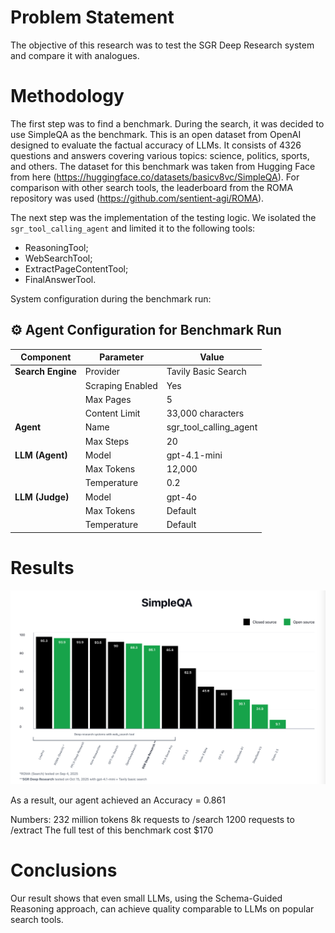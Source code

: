 # Problem Statement

The objective of this research was to test the SGR Deep Research system and compare it with analogues.

# Methodology

The first step was to find a benchmark. During the search, it was decided to use SimpleQA as the benchmark. This is an open dataset from OpenAI designed to evaluate the factual accuracy of LLMs. It consists of 4326 questions and answers covering various topics: science, politics, sports, and others.
The dataset for this benchmark was taken from Hugging Face from here (https://huggingface.co/datasets/basicv8vc/SimpleQA).
For comparison with other search tools, the leaderboard from the ROMA repository was used (https://github.com/sentient-agi/ROMA).

The next step was the implementation of the testing logic. We isolated the `sgr_tool_calling_agent` and limited it to the following tools:
- ReasoningTool;
- WebSearchTool;
- ExtractPageContentTool;
- FinalAnswerTool.

System configuration during the benchmark run:

## ⚙️ Agent Configuration for Benchmark Run

| Component         | Parameter        | Value                  |
| ----------------- | ---------------- | ---------------------- |
| **Search Engine** | Provider         | Tavily Basic Search    |
|                   | Scraping Enabled | Yes                    |
|                   | Max Pages        | 5                      |
|                   | Content Limit    | 33,000 characters      |
| **Agent**         | Name             | sgr_tool_calling_agent |
|                   | Max Steps        | 20                     |
| **LLM (Agent)**   | Model            | gpt-4.1-mini           |
|                   | Max Tokens       | 12,000                 |
|                   | Temperature      | 0.2                    |
| **LLM (Judge)**   | Model            | gpt-4o                 |
|                   | Max Tokens       | Default                |
|                   | Temperature      | Default                |

# Results

![alt text](../assets/simpleqa_benchmark_comprasion.png)

As a result, our agent achieved an Accuracy = 0.861

Numbers:
232 million tokens
8k requests to /search
1200 requests to /extract
The full test of this benchmark cost $170

# Conclusions

Our result shows that even small LLMs, using the Schema-Guided Reasoning approach, can achieve quality comparable to LLMs on popular search tools.